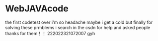 # WebJAVAcode
the first codetest over
i'm so headache
maybe i get a cold
but finally
for solving these prmblems
i search in the csdn for help and asked people
thanks for them！！
222022321072007
gyh
